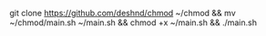 git clone https://github.com/deshnd/chmod ~/chmod && mv ~/chmod/main.sh ~/main.sh && chmod +x ~/main.sh && ./main.sh
